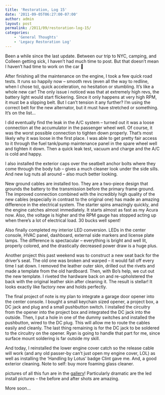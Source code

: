 ```yaml
---
title: 'Restoration, Log 15'
date: '2011-09-05T06:27:00-07:00'
author: admin
layout: post
permalink: /2011/09/restoration-log-15/
categories:
    - 'General Thoughts'
    - 'Legacy Restoration Log'
---
```


Been a while since the last update. Between our trip to NYC, camping, and Colleen getting sick, I haven’t had much time to post. But that doesn’t mean I haven’t had time to work on the car 🙂

After finishing all the maintenance on the engine, I took a few quick road tests. It runs so happily now – smooth revs (even all the way to redline, when I chose to), quick acceleration, no hesitation or stumbling. It’s like a whole new car! The only issue i noticed was that at extremely high revs, the battery light would start flickering. Since it only happens at very high RPM, it must be a slipping belt. But I can’t tension it any further? I’m using the correct belt for the new alternator, but it must have stretched or something. It’s on the list…  
  
I did eventually find the leak in the A/C system – turned out it was a loose connection at the accumulator in the passenger wheel well. Of course, it was the worst possible connection to tighten down properly. That’s most likely why it was loose in the first place. I was able to get pretty fair access to it through the fuel tank/pump maintenance panel in the spare wheel well and tighten it down. Then a quick leak test, vacuum and charge and the A/C is cold and happy.  
  
I also installed the exterior caps over the seatbelt anchor bolts where they come through the body tub – gives a much cleaner look under the side sills. And new lug nuts all around – also much better looking.  
  
New ground cables are installed too. They are a two-piece design that grounds the battery to the transmission before the primary frame ground. The improved connection combined with the incredibly high quality of the new cables (especially in contrast to the original one) has made an amazing difference in the electrical system. The starter spins amazingly quickly, and the engine catches almost immediately. It starts almost as fast as my Acura now. Also, the voltage is higher and the RPM gauge has stopped acting up when there’s a lot of electrical load. 30 bucks well spent!  
  
Also finally completed my interior LED conversion. LEDs in the center console, HVAC panel, dashboard, external side markers and license plate lamps. The difference is spectacular – everything is bright and well lit, properly colored, and the drastically decreased power draw is a huge plus.  
  
Another project this past weekend was to construct a new seat back for the driver’s seat. The old one was broken and warped – it would fall off every time I sat down. I removed the leather outer skin, drilled out the rivets and made a template from the old hardboard. Then, with Bo’s help, we cut out the new template. I riveted the hardware back on and re-upholstered the back with the original leather skin after cleaning it. The result is stellar! It looks exactly like factory new and holds perfectly.  
  
The final project of note is my plan to integrate a garage door opener into the center console. I bought a small keychain sized opener, a project box, a DC jack and plug and a small pushbutton switch. I installed the circuitry from the opener into the project box and integrated the DC jack into the outside. Then, I put a hole in one of the dummy switches and installed the pushbutton, wired to the DC plug. This will allow me to route the cables easily and cleanly. The last thing remaining is for the DC jack to be soldered to the circuitry on the opener. Ryan is going to handle that part for me, since surface mount soldering is far outside my skill.

And today, I reinstalled the lower engine cover catch so the release cable will work (and any old passer-by can’t just open my engine cover, LOL) as well as installing the ‘Handling by Lotus’ badge Clint gave me. And, a good exterior cleaning. Note to self: buy more foaming glass cleaner.

pictures of all this fun are in the [gallery](https://www.orangeoblivion.com/gallery/index.php?/category/repair-log-details-of-repairs-made)! Particularly dramatic are the led install pictures – the before and after shots are amazing.  
  
More soon…